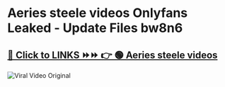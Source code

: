 
 # Aeries steele videos Onlyfans Leaked - Update Files bw8n6

## <h2><a href="https://clipsfans.com/Aeries_steele_videos&ref=git">🔗 Click to LINKS ⏩⏩ 👉 🟢 Aeries steele videos </a></h2>

<a href="https://clipsfans.com/Aeries_steele_videos&ref=git" rel="nofollow" data-target="animated-image.originalLink"><img src="https://i.ibb.co.com/xMMVF88/686577567.gif" alt="Viral Video Original" style="max-width: 100%; display: inline-block;" data-target="animated-image.originalImage"></a>

